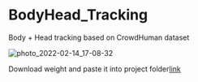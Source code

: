 # BodyHead_Tracking
Body + Head tracking based on CrowdHuman dataset 

![photo_2022-02-14_17-08-32](https://user-images.githubusercontent.com/78854637/153889962-651e7ae5-4206-4e44-ad71-cf313ddf1641.jpg)

Download weight and paste it into project folder[link](https://drive.google.com/drive/folders/1IqZA6OJZs1tsCPKPZwsoUk3KpA0gO511?usp=sharing)
